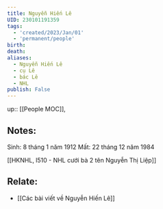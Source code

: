 ```yaml
---
title: Nguyễn Hiến Lê
UID: 230101191359
tags:
  - 'created/2023/Jan/01'
  - 'permanent/people'
birth:
death:
aliases:
  - Nguyễn Hiến Lê
  - cụ Lê
  - bác Lê
  - NHL
publish: False
---
```

up:: [[People MOC]],

## Notes:
Sinh: 8 tháng 1 năm 1912
Mất: 22 tháng 12 năm 1984

[[HKNHL, l510 - NHL cưới bà 2 tên Nguyễn Thị Liệp]]

## Relate:
- [[Các bài viết về Nguyễn Hiến Lê]]
